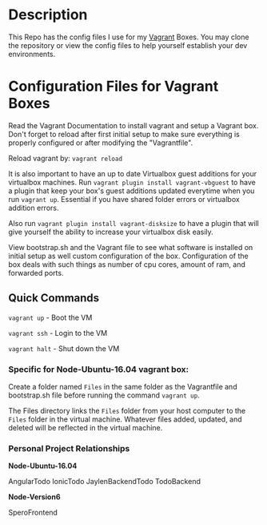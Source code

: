 
# Description

This Repo has the config files I use for my [Vagrant](https://www.vagrantup.com/) Boxes.
You may clone the repository or view the config files to 
help yourself establish your dev environments.

# Configuration Files for Vagrant Boxes

Read the Vagrant Documentation to install vagrant 
and setup a Vagrant box. Don't forget to reload after
first initial setup to make sure everything is properly 
configured or after modifying the "Vagrantfile".

Reload vagrant by:
`vagrant reload`

It is also important to have an up to date Virtualbox guest additions for your
virtualbox machines. Run `vagrant plugin install vagrant-vbguest` to have a plugin
that keep your box's guest additions updated everytime when you run `vagrant up`.
Essential if you have shared folder errors or virtualbox addition errors.

Also run `vagrant plugin install vagrant-disksize` to have a plugin that will
give yourself the ability to increase your virtualbox disk easily. 

View bootstrap.sh and the Vagrant file to see what software is installed on 
initial setup as well custom configuration of the box. Configuration of the 
box deals with such things as number of cpu cores, amount of ram, and 
forwarded ports.


## Quick Commands

`vagrant up` - Boot the VM

`vagrant ssh` - Login to the VM

`vagrant halt` - Shut down the VM

### Specific for Node-Ubuntu-16.04 vagrant box:

Create a folder named `Files` in the same folder as the Vagrantfile and bootstrap.sh file 
before running the command `vagrant up`.

The Files directory links the `Files` folder from your host computer to the `Files` folder 
in the virtual machine. Whatever files added, updated, and deleted will be reflected 
in the virtual machine.

### Personal Project Relationships

**Node-Ubuntu-16.04**

AngularTodo
IonicTodo
JaylenBackendTodo
TodoBackend

**Node-Version6**

SperoFrontend

